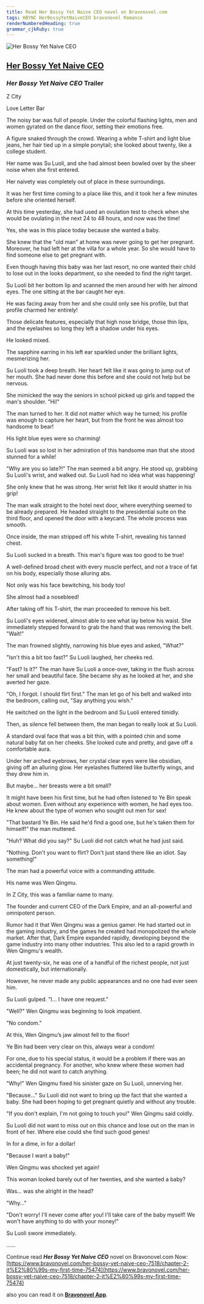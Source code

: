 ```yaml
---
title: Read Her Bossy Yet Naive CEO novel on Bravonovel.com
tags: HBYNC HerBossyYetNaiveCEO bravonovel Romance
renderNumberedHeading: true
grammar_cjkRuby: true
---
```



![Her Bossy Yet Naive CEO](https://qcdn.bravonovel.com/covers/16046276902879.jpg)

## [Her Bossy Yet Naive CEO](https://www.bravonovel.com/her-bossy-yet-naive-ceo-7518)

### *Her Bossy Yet Naive CEO* Trailer

Z City

Love Letter Bar

The noisy bar was full of people. Under the colorful flashing lights, men and women gyrated on the dance floor, setting their emotions free.

A figure snaked through the crowd. Wearing a white T-shirt and light blue jeans, her hair tied up in a simple ponytail; she looked about twenty, like a college student.

Her name was Su Luoli, and she had almost been bowled over by the sheer noise when she first entered.

Her naivety was completely out of place in these surroundings.

It was her first time coming to a place like this, and it took her a few minutes before she oriented herself.

At this time yesterday, she had used an ovulation test to check when she would be ovulating in the next 24 to 48 hours, and now was the time!

Yes, she was in this place today because she wanted a baby.

She knew that the "old man" at home was never going to get her pregnant. Moreover, he had left her at the villa for a whole year. So she would have to find someone else to get pregnant with.

Even though having this baby was her last resort, no one wanted their child to lose out in the looks department, so she needed to find the right target.

Su Luoli bit her bottom lip and scanned the men around her with her almond eyes. The one sitting at the bar caught her eye.

He was facing away from her and she could only see his profile, but that profile charmed her entirely!

Those delicate features, especially that high nose bridge, those thin lips, and the eyelashes so long they left a shadow under his eyes.

He looked mixed.

The sapphire earring in his left ear sparkled under the brilliant lights, mesmerizing her.

Su Luoli took a deep breath. Her heart felt like it was going to jump out of her mouth. She had never done this before and she could not help but be nervous.

She mimicked the way the seniors in school picked up girls and tapped the man's shoulder. "Hi!"

The man turned to her. It did not matter which way he turned; his profile was enough to capture her heart, but from the front he was almost too handsome to bear!

His light blue eyes were so charming!

Su Luoli was so lost in her admiration of this handsome man that she stood stunned for a while!

"Why are you so late?!" The man seemed a bit angry. He stood up, grabbing Su Luoli's wrist, and walked out. Su Luoli had no idea what was happening!

She only knew that he was strong. Her wrist felt like it would shatter in his grip!

The man walk straight to the hotel next door, where everything seemed to be already prepared. He headed straight to the presidential suite on the third floor, and opened the door with a keycard. The whole process was smooth.

Once inside, the man stripped off his white T-shirt, revealing his tanned chest.

Su Luoli sucked in a breath. This man's figure was too good to be true!

A well-defined broad chest with every muscle perfect, and not a trace of fat on his body, especially those alluring abs.

Not only was his face bewitching, his body too!

She almost had a nosebleed!

After taking off his T-shirt, the man proceeded to remove his belt.

Su Luoli's eyes widened, almost able to see what lay below his waist. She immediately stepped forward to grab the hand that was removing the belt. "Wait!"

The man frowned slightly, narrowing his blue eyes and asked, "What?"

"Isn't this a bit too fast?" Su Luoli laughed, her cheeks red.

"Fast? Is it?" The man have Su Luoli a once-over, taking in the flush across her small and beautiful face. She became shy as he looked at her, and she averted her gaze.

"Oh, I forgot. I should flirt first." The man let go of his belt and walked into the bedroom, calling out, "Say anything you wish."

He switched on the light in the bedroom and Su Luoli entered timidly.

Then, as silence fell between them, the man began to really look at Su Luoli.

A standard oval face that was a bit thin, with a pointed chin and some natural baby fat on her cheeks. She looked cute and pretty, and gave off a comfortable aura.

Under her arched eyebrows, her crystal clear eyes were like obsidian, giving off an alluring glow. Her eyelashes fluttered like butterfly wings, and they drew him in.

But maybe… her breasts were a bit small?

It might have been his first time, but he had often listened to Ye Bin speak about women. Even without any experience with women, he had eyes too. He knew about the type of women who sought out men for sex!

"That bastard Ye Bin. He said he'd find a good one, but he's taken them for himself!" the man muttered.

"Huh? What did you say?" Su Luoli did not catch what he had just said.

"Nothing. Don't you want to flirt? Don't just stand there like an idiot. Say something!"

The man had a powerful voice with a commanding attitude.

His name was Wen Qingmu.

In Z City, this was a familiar name to many.

The founder and current CEO of the Dark Empire, and an all-powerful and omnipotent person.

Rumor had it that Wen Qingmu was a genius gamer. He had started out in the gaming industry, and the games he created had monopolized the whole market. After that, Dark Empire expanded rapidly, developing beyond the game industry into many other industries. This also led to a rapid growth in Wen Qingmu's wealth.

At just twenty-six, he was one of a handful of the richest people, not just domestically, but internationally.

However, he never made any public appearances and no one had ever seen him.

Su Luoli gulped. "I… I have one request."

"Well?" Wen Qingmu was beginning to look impatient.

"No condom."

At this, Wen Qingmu’s jaw almost fell to the floor!

Ye Bin had been very clear on this, always wear a condom!

For one, due to his special status, it would be a problem if there was an accidental pregnancy. For another, who knew where these women had been; he did not want to catch anything.

"Why!" Wen Qingmu fixed his sinister gaze on Su Luoli, unnerving her.

"Because…" Su Luoli did not want to bring up the fact that she wanted a baby. She had been hoping to get pregnant quietly and without any trouble.

"If you don't explain, I'm not going to touch you!" Wen Qingmu said coldly.

Su Luoli did not want to miss out on this chance and lose out on the man in front of her. Where else could she find such good genes!

In for a dime, in for a dollar!

"Because I want a baby!"

Wen Qingmu was shocked yet again!

This woman looked barely out of her twenties, and she wanted a baby?

Was… was she alright in the head?

"Why…"

"Don't worry! I'll never come after you! I'll take care of the baby myself! We won't have anything to do with your money!"

Su Luoli swore immediately.

……

Continue read ***Her Bossy Yet Naive CEO*** novel on Bravonovel.com Now: [https://www.bravonovel.com/her-bossy-yet-naive-ceo-7518/chapter-2-it%E2%80%99s-my-first-time-75474](https://www.bravonovel.com/her-bossy-yet-naive-ceo-7518/chapter-2-it%E2%80%99s-my-first-time-75474)

also you can read it on **[Bravonovel App](https://www.bravonovel.com/download-bravonovel-app)**.